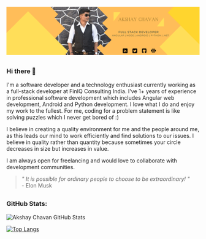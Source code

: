 ![enter image description here](https://raw.githubusercontent.com/AkshayChavan7/AkshayChavan7/main/LinkedIn%20Banner%20Yellow.png)
## 
### Hi there 👋
I'm a software developer and a technology enthusiast currently working as a full-stack developer at FinIQ Consulting India. I've 1+ years of experience in professional software development which includes Angular web development, Android and Python development. I love what I do and enjoy my work to the fullest. For me, coding for a problem statement is like solving puzzles which I never get bored of :)

I believe in creating a quality environment for me and the people around me, as this leads our mind to work efficiently and find solutions to our issues. I believe in quality rather than quantity because sometimes your circle decreases in size but increases in value. 

I am always open for freelancing and would love to collaborate with development communities.

> *" It is possible for ordinary people to choose to be extraordinary! "*
> <br/> - Elon Musk
##  

### GitHub Stats: 
<div class="row">
<div class="col">

![Akshay Chavan GitHub Stats](https://github-readme-stats.vercel.app/api?username=AkshayChavan7&&show_icons=true&title_color=ffffff&icon_color=bb2acf&text_color=daf7dc&bg_color=151515)

</div>
<div class="col">

[![Top Langs](https://github-readme-stats.vercel.app/api/top-langs/?username=AkshayChavan7&layout=compact)](https://github.com/AkshayChavan7/github-readme-stats)

</div>
</div>
